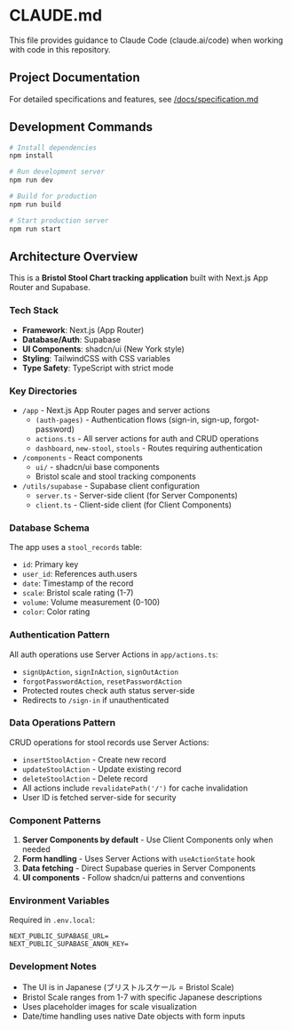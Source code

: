 # CLAUDE.md

This file provides guidance to Claude Code (claude.ai/code) when working with code in this repository.

## Project Documentation

For detailed specifications and features, see [/docs/specification.md](/docs/specification.md)

## Development Commands

```bash
# Install dependencies
npm install

# Run development server
npm run dev

# Build for production
npm run build

# Start production server
npm run start
```

## Architecture Overview

This is a **Bristol Stool Chart tracking application** built with Next.js App Router and Supabase.

### Tech Stack
- **Framework**: Next.js (App Router)
- **Database/Auth**: Supabase
- **UI Components**: shadcn/ui (New York style)
- **Styling**: TailwindCSS with CSS variables
- **Type Safety**: TypeScript with strict mode

### Key Directories
- `/app` - Next.js App Router pages and server actions
  - `(auth-pages)` - Authentication flows (sign-in, sign-up, forgot-password)
  - `actions.ts` - All server actions for auth and CRUD operations
  - `dashboard`, `new-stool`, `stools` - Routes requiring authentication
- `/components` - React components
  - `ui/` - shadcn/ui base components
  - Bristol scale and stool tracking components
- `/utils/supabase` - Supabase client configuration
  - `server.ts` - Server-side client (for Server Components)
  - `client.ts` - Client-side client (for Client Components)

### Database Schema

The app uses a `stool_records` table:
- `id`: Primary key
- `user_id`: References auth.users
- `date`: Timestamp of the record
- `scale`: Bristol scale rating (1-7)
- `volume`: Volume measurement (0-100)
- `color`: Color rating

### Authentication Pattern

All auth operations use Server Actions in `app/actions.ts`:
- `signUpAction`, `signInAction`, `signOutAction`
- `forgotPasswordAction`, `resetPasswordAction`
- Protected routes check auth status server-side
- Redirects to `/sign-in` if unauthenticated

### Data Operations Pattern

CRUD operations for stool records use Server Actions:
- `insertStoolAction` - Create new record
- `updateStoolAction` - Update existing record
- `deleteStoolAction` - Delete record
- All actions include `revalidatePath('/')` for cache invalidation
- User ID is fetched server-side for security

### Component Patterns

1. **Server Components by default** - Use Client Components only when needed
2. **Form handling** - Uses Server Actions with `useActionState` hook
3. **Data fetching** - Direct Supabase queries in Server Components
4. **UI components** - Follow shadcn/ui patterns and conventions

### Environment Variables

Required in `.env.local`:
```
NEXT_PUBLIC_SUPABASE_URL=
NEXT_PUBLIC_SUPABASE_ANON_KEY=
```

### Development Notes

- The UI is in Japanese (ブリストルスケール = Bristol Scale)
- Bristol Scale ranges from 1-7 with specific Japanese descriptions
- Uses placeholder images for scale visualization
- Date/time handling uses native Date objects with form inputs